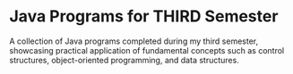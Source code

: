# Java Programs for THIRD Semester
A collection of Java programs completed during my third semester, showcasing practical application of fundamental concepts such as control structures, object-oriented programming, and data structures.
